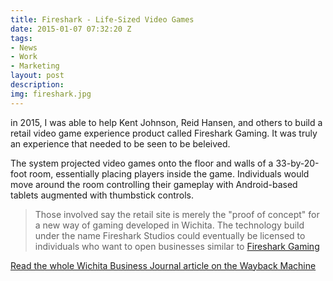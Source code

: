 ```yaml
---
title: Fireshark - Life-Sized Video Games
date: 2015-01-07 07:32:20 Z
tags:
- News
- Work
- Marketing
layout: post
description: 
img: fireshark.jpg
---
```


in 2015, I was able to help Kent Johnson, Reid Hansen, and others to build a retail video game experience product called Fireshark Gaming. It was truly an experience that needed to be seen to be beleived.

The system projected video games onto the floor and walls of a 33-by-20-foot room, essentially placing players inside the game. Individuals would move around the room controlling their gameplay with Android-based tablets augmented with thumbstick controls.

 > Those involved say the retail site is merely the "proof of concept" for a new way of gaming developed in Wichita. The technology build under the name Fireshark Studios could eventually be licensed to individuals who want to open businesses similar to [Fireshark Gaming](https://web.archive.org/web/20150728012654/https://www.bizjournals.com/wichita/blog/techflash/2015/01/fireshark-studios-hiring-developers-to-build-out.html)

[Read the whole Wichita Business Journal article on the Wayback Machine](https://web.archive.org/web/20150728012654/https://www.bizjournals.com/wichita/blog/techflash/2015/01/fireshark-studios-hiring-developers-to-build-out.html)